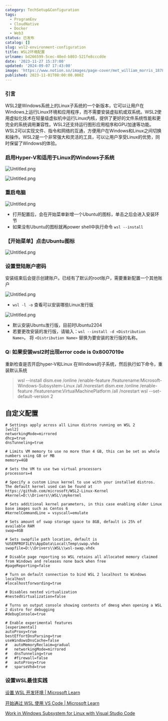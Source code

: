 ```yaml
---
category: TechSetup&Configuration
tags:
  - ProgramEnv
  - CloudNative
  - Docker
  - Web3
status: 已发布
catalog: []
slug: wsl2-environment-configuration
title: WSL2环境配置
urlname: bd266599-5cec-40ed-b803-521fe8cccdde
date: '2023-11-27 15:37:00'
updated: '2024-09-07 17:43:00'
image: 'https://www.notion.so/images/page-cover/met_william_morris_1878.jpg'
published: 2023-11-01T08:00:00.000Z
---
```


### 引言


WSL2是Windows系统上的Linux子系统的一个新版本，它可以让用户在Windows上运行Linux环境和应用程序，而不需要安装虚拟机或双系统。WSL2使用虚拟化技术在轻量级虚拟机中运行Linux内核，提供了更好的文件系统性能和更完全的系统调用兼容性。WSL2还支持运行图形应用程序和GPU加速等功能。WSL2可以实现文件、指令和网络的互通，方便用户在Windows和Linux之间切换和操作。WSL2是一个非常强大和灵活的工具，可以让用户享受Linux的优势，同时保留了Windows的体验。


### 启用Hyper-V和适用于Linux的Windows子系统


![Untitled.png](https://prod-files-secure.s3.us-west-2.amazonaws.com/5d24fe63-e567-4804-86f9-9fdc62e13082/62efe4d1-37d6-4606-a7b8-34dcd63ff38a/Untitled.png?X-Amz-Algorithm=AWS4-HMAC-SHA256&X-Amz-Content-Sha256=UNSIGNED-PAYLOAD&X-Amz-Credential=ASIAZI2LB4666CDNWQLV%2F20250217%2Fus-west-2%2Fs3%2Faws4_request&X-Amz-Date=20250217T213255Z&X-Amz-Expires=3600&X-Amz-Security-Token=IQoJb3JpZ2luX2VjEFUaCXVzLXdlc3QtMiJGMEQCIHOa80wvvQPzEKcSf%2FH1KBJbNn4m8VxaJe%2FIeiTHte4BAiAc4UFfrbgbfgdJZ71gcQxeNyZH36tlRknVYU9rYyS8DCr%2FAwh%2BEAAaDDYzNzQyMzE4MzgwNSIMZY4n2xTV9ElBDn6JKtwDqBshIJ7F6ieFkFXGYS1kZ9i8qZWag6krfMouGQS%2FHNQVzB0%2FJo1WmFzS33JIuqpnkTutJRHQVYhPm88Gncc21lFnIaea0qPyIUwAN0wqZ9zDsY6AvCGIa54fchQEd2ruMNXJKictx4Y29A1rIS0RKtVS9q8sHu3%2FvJNtFbZafHFIf7kDqJSEF2UBZYXc%2FIDyXjws196XAQpWNkZmxuLDdYLzOq4b%2FarQ3mg4byBC8JgmfIR1pbIpq9Lk91TeOXPjywKOsjURcl12%2FZZIapQsemUn41OwyntS%2BYENt1p%2FQG%2F5NV6D7EC7mvzw3mq85JyrOSDyUaFNiFwiQnUJ%2BfGnJcMTMNx1AelhSejQS%2Bd7841SSHS7oe32x8sbtzzFuHUljCo3j5pgXZMBbvNpzdLzoOaYdJgUCPc2zOG%2B%2FoE2JZNhtpX3YlXbmIZJx3eD1Al4DU7tMoqz8XH2MYQUNpZyGYU1XGblUCh%2BFkH77HwXP1hKj4fAVAB6eh7I8nUmajdoBDAEpsbvw2h8mJJetVSGl0tZHSGpRbzoiZJlUbltJaH1guIEM%2B9wS%2FAjzUnBfQpYcrI7aNKif83TUUxUcWPVrCpDrL52jMuR8E41BLUh%2FhKHH4DsA54k1K4kzycwlcjOvQY6pgG20O4Q425LV0DFlH7jpqOMHGFsgrakJohhUYGSPppWeEgCLGC4F7F5x11NSm42ZbEno3gumgI9KkXdRp5E58krHvj7qyDGY8CKkdKBID%2BqEl6HdTeZCn2GU4LQL%2F%2FZOS7cRnt7dNgsABubuvW24j6iSNtmh5tjfmgoQTNzAR5joTAyRetli8WuU%2BTByaV%2FiAnxP8g88ueYSor%2Bcqg0hB3AaKAEO6ST&X-Amz-Signature=072e4ce51d17d537289fbc3d22dfd9fac91692410aaa428b73f3eaea0f712f96&X-Amz-SignedHeaders=host&x-id=GetObject)


![Untitled.png](https://prod-files-secure.s3.us-west-2.amazonaws.com/5d24fe63-e567-4804-86f9-9fdc62e13082/74866fe6-9ce5-4055-94c5-4900f6f5ff8b/Untitled.png?X-Amz-Algorithm=AWS4-HMAC-SHA256&X-Amz-Content-Sha256=UNSIGNED-PAYLOAD&X-Amz-Credential=ASIAZI2LB4666CDNWQLV%2F20250217%2Fus-west-2%2Fs3%2Faws4_request&X-Amz-Date=20250217T213255Z&X-Amz-Expires=3600&X-Amz-Security-Token=IQoJb3JpZ2luX2VjEFUaCXVzLXdlc3QtMiJGMEQCIHOa80wvvQPzEKcSf%2FH1KBJbNn4m8VxaJe%2FIeiTHte4BAiAc4UFfrbgbfgdJZ71gcQxeNyZH36tlRknVYU9rYyS8DCr%2FAwh%2BEAAaDDYzNzQyMzE4MzgwNSIMZY4n2xTV9ElBDn6JKtwDqBshIJ7F6ieFkFXGYS1kZ9i8qZWag6krfMouGQS%2FHNQVzB0%2FJo1WmFzS33JIuqpnkTutJRHQVYhPm88Gncc21lFnIaea0qPyIUwAN0wqZ9zDsY6AvCGIa54fchQEd2ruMNXJKictx4Y29A1rIS0RKtVS9q8sHu3%2FvJNtFbZafHFIf7kDqJSEF2UBZYXc%2FIDyXjws196XAQpWNkZmxuLDdYLzOq4b%2FarQ3mg4byBC8JgmfIR1pbIpq9Lk91TeOXPjywKOsjURcl12%2FZZIapQsemUn41OwyntS%2BYENt1p%2FQG%2F5NV6D7EC7mvzw3mq85JyrOSDyUaFNiFwiQnUJ%2BfGnJcMTMNx1AelhSejQS%2Bd7841SSHS7oe32x8sbtzzFuHUljCo3j5pgXZMBbvNpzdLzoOaYdJgUCPc2zOG%2B%2FoE2JZNhtpX3YlXbmIZJx3eD1Al4DU7tMoqz8XH2MYQUNpZyGYU1XGblUCh%2BFkH77HwXP1hKj4fAVAB6eh7I8nUmajdoBDAEpsbvw2h8mJJetVSGl0tZHSGpRbzoiZJlUbltJaH1guIEM%2B9wS%2FAjzUnBfQpYcrI7aNKif83TUUxUcWPVrCpDrL52jMuR8E41BLUh%2FhKHH4DsA54k1K4kzycwlcjOvQY6pgG20O4Q425LV0DFlH7jpqOMHGFsgrakJohhUYGSPppWeEgCLGC4F7F5x11NSm42ZbEno3gumgI9KkXdRp5E58krHvj7qyDGY8CKkdKBID%2BqEl6HdTeZCn2GU4LQL%2F%2FZOS7cRnt7dNgsABubuvW24j6iSNtmh5tjfmgoQTNzAR5joTAyRetli8WuU%2BTByaV%2FiAnxP8g88ueYSor%2Bcqg0hB3AaKAEO6ST&X-Amz-Signature=625f3c0078a6e299441daa78a2ef0718ad437ea56e3282c7fbf1040be41573a8&X-Amz-SignedHeaders=host&x-id=GetObject)


### 重启电脑


![Untitled.png](https://prod-files-secure.s3.us-west-2.amazonaws.com/5d24fe63-e567-4804-86f9-9fdc62e13082/ed8ca255-2fda-4c1b-9b1a-f1896300e8e7/Untitled.png?X-Amz-Algorithm=AWS4-HMAC-SHA256&X-Amz-Content-Sha256=UNSIGNED-PAYLOAD&X-Amz-Credential=ASIAZI2LB4666CDNWQLV%2F20250217%2Fus-west-2%2Fs3%2Faws4_request&X-Amz-Date=20250217T213255Z&X-Amz-Expires=3600&X-Amz-Security-Token=IQoJb3JpZ2luX2VjEFUaCXVzLXdlc3QtMiJGMEQCIHOa80wvvQPzEKcSf%2FH1KBJbNn4m8VxaJe%2FIeiTHte4BAiAc4UFfrbgbfgdJZ71gcQxeNyZH36tlRknVYU9rYyS8DCr%2FAwh%2BEAAaDDYzNzQyMzE4MzgwNSIMZY4n2xTV9ElBDn6JKtwDqBshIJ7F6ieFkFXGYS1kZ9i8qZWag6krfMouGQS%2FHNQVzB0%2FJo1WmFzS33JIuqpnkTutJRHQVYhPm88Gncc21lFnIaea0qPyIUwAN0wqZ9zDsY6AvCGIa54fchQEd2ruMNXJKictx4Y29A1rIS0RKtVS9q8sHu3%2FvJNtFbZafHFIf7kDqJSEF2UBZYXc%2FIDyXjws196XAQpWNkZmxuLDdYLzOq4b%2FarQ3mg4byBC8JgmfIR1pbIpq9Lk91TeOXPjywKOsjURcl12%2FZZIapQsemUn41OwyntS%2BYENt1p%2FQG%2F5NV6D7EC7mvzw3mq85JyrOSDyUaFNiFwiQnUJ%2BfGnJcMTMNx1AelhSejQS%2Bd7841SSHS7oe32x8sbtzzFuHUljCo3j5pgXZMBbvNpzdLzoOaYdJgUCPc2zOG%2B%2FoE2JZNhtpX3YlXbmIZJx3eD1Al4DU7tMoqz8XH2MYQUNpZyGYU1XGblUCh%2BFkH77HwXP1hKj4fAVAB6eh7I8nUmajdoBDAEpsbvw2h8mJJetVSGl0tZHSGpRbzoiZJlUbltJaH1guIEM%2B9wS%2FAjzUnBfQpYcrI7aNKif83TUUxUcWPVrCpDrL52jMuR8E41BLUh%2FhKHH4DsA54k1K4kzycwlcjOvQY6pgG20O4Q425LV0DFlH7jpqOMHGFsgrakJohhUYGSPppWeEgCLGC4F7F5x11NSm42ZbEno3gumgI9KkXdRp5E58krHvj7qyDGY8CKkdKBID%2BqEl6HdTeZCn2GU4LQL%2F%2FZOS7cRnt7dNgsABubuvW24j6iSNtmh5tjfmgoQTNzAR5joTAyRetli8WuU%2BTByaV%2FiAnxP8g88ueYSor%2Bcqg0hB3AaKAEO6ST&X-Amz-Signature=00d66861efded50c3b5a057427db5d9af4ac18f373ce86afaa79319f87f5eec4&X-Amz-SignedHeaders=host&x-id=GetObject)

- 打开配置后，会在开始菜单新增一个Ubuntu的图标，单击之后会进入安装环节
- 如果没有Ubuntu的图标就再power shell中执行命令 `wsl --install`

### 【开始菜单】点击Ubuntu图标


![Untitled.png](https://prod-files-secure.s3.us-west-2.amazonaws.com/5d24fe63-e567-4804-86f9-9fdc62e13082/d7415a12-f453-43fe-a604-a208d85638a3/Untitled.png?X-Amz-Algorithm=AWS4-HMAC-SHA256&X-Amz-Content-Sha256=UNSIGNED-PAYLOAD&X-Amz-Credential=ASIAZI2LB4666CDNWQLV%2F20250217%2Fus-west-2%2Fs3%2Faws4_request&X-Amz-Date=20250217T213255Z&X-Amz-Expires=3600&X-Amz-Security-Token=IQoJb3JpZ2luX2VjEFUaCXVzLXdlc3QtMiJGMEQCIHOa80wvvQPzEKcSf%2FH1KBJbNn4m8VxaJe%2FIeiTHte4BAiAc4UFfrbgbfgdJZ71gcQxeNyZH36tlRknVYU9rYyS8DCr%2FAwh%2BEAAaDDYzNzQyMzE4MzgwNSIMZY4n2xTV9ElBDn6JKtwDqBshIJ7F6ieFkFXGYS1kZ9i8qZWag6krfMouGQS%2FHNQVzB0%2FJo1WmFzS33JIuqpnkTutJRHQVYhPm88Gncc21lFnIaea0qPyIUwAN0wqZ9zDsY6AvCGIa54fchQEd2ruMNXJKictx4Y29A1rIS0RKtVS9q8sHu3%2FvJNtFbZafHFIf7kDqJSEF2UBZYXc%2FIDyXjws196XAQpWNkZmxuLDdYLzOq4b%2FarQ3mg4byBC8JgmfIR1pbIpq9Lk91TeOXPjywKOsjURcl12%2FZZIapQsemUn41OwyntS%2BYENt1p%2FQG%2F5NV6D7EC7mvzw3mq85JyrOSDyUaFNiFwiQnUJ%2BfGnJcMTMNx1AelhSejQS%2Bd7841SSHS7oe32x8sbtzzFuHUljCo3j5pgXZMBbvNpzdLzoOaYdJgUCPc2zOG%2B%2FoE2JZNhtpX3YlXbmIZJx3eD1Al4DU7tMoqz8XH2MYQUNpZyGYU1XGblUCh%2BFkH77HwXP1hKj4fAVAB6eh7I8nUmajdoBDAEpsbvw2h8mJJetVSGl0tZHSGpRbzoiZJlUbltJaH1guIEM%2B9wS%2FAjzUnBfQpYcrI7aNKif83TUUxUcWPVrCpDrL52jMuR8E41BLUh%2FhKHH4DsA54k1K4kzycwlcjOvQY6pgG20O4Q425LV0DFlH7jpqOMHGFsgrakJohhUYGSPppWeEgCLGC4F7F5x11NSm42ZbEno3gumgI9KkXdRp5E58krHvj7qyDGY8CKkdKBID%2BqEl6HdTeZCn2GU4LQL%2F%2FZOS7cRnt7dNgsABubuvW24j6iSNtmh5tjfmgoQTNzAR5joTAyRetli8WuU%2BTByaV%2FiAnxP8g88ueYSor%2Bcqg0hB3AaKAEO6ST&X-Amz-Signature=bb9297058c91fcdc0da6cb9b65c5c6b1e7c60898b3281d2d9d2dc9fb5b285c1d&X-Amz-SignedHeaders=host&x-id=GetObject)


### 设置登陆账户密码


安装结束后会提示创建账户。已经有了默认的root账户，需要重新配置一个其他账户


![Untitled.png](https://prod-files-secure.s3.us-west-2.amazonaws.com/5d24fe63-e567-4804-86f9-9fdc62e13082/bb38a6ce-031e-4122-9787-de509d2240bf/Untitled.png?X-Amz-Algorithm=AWS4-HMAC-SHA256&X-Amz-Content-Sha256=UNSIGNED-PAYLOAD&X-Amz-Credential=ASIAZI2LB4666CDNWQLV%2F20250217%2Fus-west-2%2Fs3%2Faws4_request&X-Amz-Date=20250217T213255Z&X-Amz-Expires=3600&X-Amz-Security-Token=IQoJb3JpZ2luX2VjEFUaCXVzLXdlc3QtMiJGMEQCIHOa80wvvQPzEKcSf%2FH1KBJbNn4m8VxaJe%2FIeiTHte4BAiAc4UFfrbgbfgdJZ71gcQxeNyZH36tlRknVYU9rYyS8DCr%2FAwh%2BEAAaDDYzNzQyMzE4MzgwNSIMZY4n2xTV9ElBDn6JKtwDqBshIJ7F6ieFkFXGYS1kZ9i8qZWag6krfMouGQS%2FHNQVzB0%2FJo1WmFzS33JIuqpnkTutJRHQVYhPm88Gncc21lFnIaea0qPyIUwAN0wqZ9zDsY6AvCGIa54fchQEd2ruMNXJKictx4Y29A1rIS0RKtVS9q8sHu3%2FvJNtFbZafHFIf7kDqJSEF2UBZYXc%2FIDyXjws196XAQpWNkZmxuLDdYLzOq4b%2FarQ3mg4byBC8JgmfIR1pbIpq9Lk91TeOXPjywKOsjURcl12%2FZZIapQsemUn41OwyntS%2BYENt1p%2FQG%2F5NV6D7EC7mvzw3mq85JyrOSDyUaFNiFwiQnUJ%2BfGnJcMTMNx1AelhSejQS%2Bd7841SSHS7oe32x8sbtzzFuHUljCo3j5pgXZMBbvNpzdLzoOaYdJgUCPc2zOG%2B%2FoE2JZNhtpX3YlXbmIZJx3eD1Al4DU7tMoqz8XH2MYQUNpZyGYU1XGblUCh%2BFkH77HwXP1hKj4fAVAB6eh7I8nUmajdoBDAEpsbvw2h8mJJetVSGl0tZHSGpRbzoiZJlUbltJaH1guIEM%2B9wS%2FAjzUnBfQpYcrI7aNKif83TUUxUcWPVrCpDrL52jMuR8E41BLUh%2FhKHH4DsA54k1K4kzycwlcjOvQY6pgG20O4Q425LV0DFlH7jpqOMHGFsgrakJohhUYGSPppWeEgCLGC4F7F5x11NSm42ZbEno3gumgI9KkXdRp5E58krHvj7qyDGY8CKkdKBID%2BqEl6HdTeZCn2GU4LQL%2F%2FZOS7cRnt7dNgsABubuvW24j6iSNtmh5tjfmgoQTNzAR5joTAyRetli8WuU%2BTByaV%2FiAnxP8g88ueYSor%2Bcqg0hB3AaKAEO6ST&X-Amz-Signature=d62337885a66cc9ebaad938145ad79dc51fa396b1403845660048cac27920b80&X-Amz-SignedHeaders=host&x-id=GetObject)

- `wsl -l -o` 查看可以安装哪些Linux发行版

![Untitled.png](https://prod-files-secure.s3.us-west-2.amazonaws.com/5d24fe63-e567-4804-86f9-9fdc62e13082/4b4e5e2f-4e13-4651-8884-559a62c38137/Untitled.png?X-Amz-Algorithm=AWS4-HMAC-SHA256&X-Amz-Content-Sha256=UNSIGNED-PAYLOAD&X-Amz-Credential=ASIAZI2LB4666CDNWQLV%2F20250217%2Fus-west-2%2Fs3%2Faws4_request&X-Amz-Date=20250217T213255Z&X-Amz-Expires=3600&X-Amz-Security-Token=IQoJb3JpZ2luX2VjEFUaCXVzLXdlc3QtMiJGMEQCIHOa80wvvQPzEKcSf%2FH1KBJbNn4m8VxaJe%2FIeiTHte4BAiAc4UFfrbgbfgdJZ71gcQxeNyZH36tlRknVYU9rYyS8DCr%2FAwh%2BEAAaDDYzNzQyMzE4MzgwNSIMZY4n2xTV9ElBDn6JKtwDqBshIJ7F6ieFkFXGYS1kZ9i8qZWag6krfMouGQS%2FHNQVzB0%2FJo1WmFzS33JIuqpnkTutJRHQVYhPm88Gncc21lFnIaea0qPyIUwAN0wqZ9zDsY6AvCGIa54fchQEd2ruMNXJKictx4Y29A1rIS0RKtVS9q8sHu3%2FvJNtFbZafHFIf7kDqJSEF2UBZYXc%2FIDyXjws196XAQpWNkZmxuLDdYLzOq4b%2FarQ3mg4byBC8JgmfIR1pbIpq9Lk91TeOXPjywKOsjURcl12%2FZZIapQsemUn41OwyntS%2BYENt1p%2FQG%2F5NV6D7EC7mvzw3mq85JyrOSDyUaFNiFwiQnUJ%2BfGnJcMTMNx1AelhSejQS%2Bd7841SSHS7oe32x8sbtzzFuHUljCo3j5pgXZMBbvNpzdLzoOaYdJgUCPc2zOG%2B%2FoE2JZNhtpX3YlXbmIZJx3eD1Al4DU7tMoqz8XH2MYQUNpZyGYU1XGblUCh%2BFkH77HwXP1hKj4fAVAB6eh7I8nUmajdoBDAEpsbvw2h8mJJetVSGl0tZHSGpRbzoiZJlUbltJaH1guIEM%2B9wS%2FAjzUnBfQpYcrI7aNKif83TUUxUcWPVrCpDrL52jMuR8E41BLUh%2FhKHH4DsA54k1K4kzycwlcjOvQY6pgG20O4Q425LV0DFlH7jpqOMHGFsgrakJohhUYGSPppWeEgCLGC4F7F5x11NSm42ZbEno3gumgI9KkXdRp5E58krHvj7qyDGY8CKkdKBID%2BqEl6HdTeZCn2GU4LQL%2F%2FZOS7cRnt7dNgsABubuvW24j6iSNtmh5tjfmgoQTNzAR5joTAyRetli8WuU%2BTByaV%2FiAnxP8g88ueYSor%2Bcqg0hB3AaKAEO6ST&X-Amz-Signature=3609cfeb75fc517a95c603e8c96bbe22c9b513512e07f358b0b466a0841e63ba&X-Amz-SignedHeaders=host&x-id=GetObject)

- 默认安装Ubuntu发行版，目前时Ubuntu2204
- 若要更改安装的发行版，请输入：`wsl --install -d <Distribution Name>`。 将 `<Distribution Name>` 替换为要安装的发行版的名称。

### Q: 如果安装wsl2时出现error code is 0x8007019e


重新检查是否开启hyper-V和Linux 在Windows的子系统，然后执行如下命令，重装默认系统

> wsl --install
> dism.exe /online /enable-feature /featurename:Microsoft-Windows-Subsystem-Linux /all /norestart
> dism.exe /online /enable-feature /featurename:VirtualMachinePlatform /all /norestart
> wsl --set-default-version 2

## 自定义配置


```shell
# Settings apply across all Linux distros running on WSL 2
[wsl2]
networkingMode=mirrored
dhcp=true
dnsTunneling=true

# Limits VM memory to use no more than 4 GB, this can be set as whole numbers using GB or MB
memory=4GB 

# Sets the VM to use two virtual processors
processors=4

# Specify a custom Linux kernel to use with your installed distros. The default kernel used can be found at https://github.com/microsoft/WSL2-Linux-Kernel
#kernel=D:\\Drivers\\WSL\\mykernel

# Sets additional kernel parameters, in this case enabling older Linux base images such as Centos 6
#kernelCommandLine = vsyscall=emulate

# Sets amount of swap storage space to 8GB, default is 25% of available RAM
swap=4GB

# Sets swapfile path location, default is %USERPROFILE%\AppData\Local\Temp\swap.vhdx
swapfile=D:\\Drivers\\WSL\\wsl-swap.vhdx

# Disable page reporting so WSL retains all allocated memory claimed from Windows and releases none back when free
#pageReporting=false

# Turn on default connection to bind WSL 2 localhost to Windows localhost
#localhostforwarding=true

# Disables nested virtualization
#nestedVirtualization=false

# Turns on output console showing contents of dmesg when opening a WSL 2 distro for debugging
#debugConsole=true

# Enable experimental features
[experimental]
autoProxy=true
bestEffortDnsParsing=true
useWindowsDnsCache=false
#   autoMemoryReclaim=gradual
#   networkingMode=mirrored
#   dnsTunneling=true
#   #firewall=false
#   autoProxy=true
#   sparseVhd=true
```


### 设置WSL最佳实践


[设置 WSL 开发环境 | Microsoft Learn](https://learn.microsoft.com/zh-cn/windows/wsl/setup/environment#set-up-your-linux-username-and-password)


[开始通过 WSL 使用 VS Code | Microsoft Learn](https://learn.microsoft.com/zh-cn/windows/wsl/tutorials/wsl-vscode)


[Work in Windows Subsystem for Linux with Visual Studio Code](https://code.visualstudio.com/docs/remote/wsl-tutorial)

